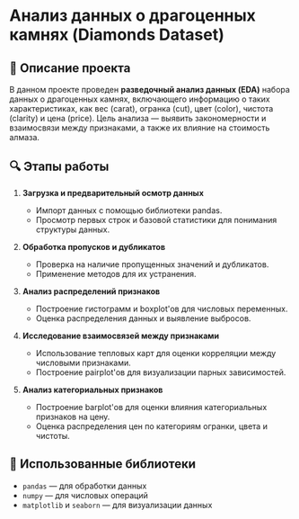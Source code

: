 # Анализ данных о драгоценных камнях (Diamonds Dataset)

## 📌 Описание проекта

В данном проекте проведен **разведочный анализ данных (EDA)** набора данных о драгоценных камнях, включающего информацию о таких характеристиках, как вес (carat), огранка (cut), цвет (color), чистота (clarity) и цена (price). Цель анализа — выявить закономерности и взаимосвязи между признаками, а также их влияние на стоимость алмаза.

## 🔍 Этапы работы

1. **Загрузка и предварительный осмотр данных**  
   - Импорт данных с помощью библиотеки pandas.  
   - Просмотр первых строк и базовой статистики для понимания структуры данных.

2. **Обработка пропусков и дубликатов**  
   - Проверка на наличие пропущенных значений и дубликатов.  
   - Применение методов для их устранения.

3. **Анализ распределений признаков**  
   - Построение гистограмм и boxplot'ов для числовых переменных.  
   - Оценка распределения данных и выявление выбросов.

4. **Исследование взаимосвязей между признаками**  
   - Использование тепловых карт для оценки корреляции между числовыми признаками.  
   - Построение pairplot'ов для визуализации парных зависимостей.

5. **Анализ категориальных признаков**  
   - Построение barplot'ов для оценки влияния категориальных признаков на цену.  
   - Оценка распределения цен по категориям огранки, цвета и чистоты.


## 🧰 Использованные библиотеки

- `pandas` — для обработки данных  
- `numpy` — для числовых операций  
- `matplotlib` и `seaborn` — для визуализации данных

